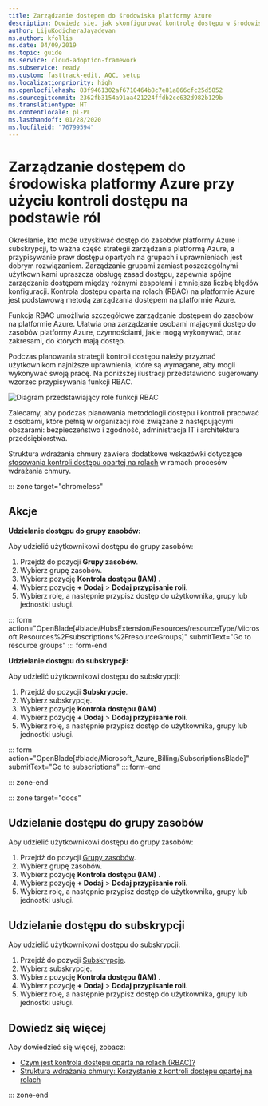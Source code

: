 ```yaml
---
title: Zarządzanie dostępem do środowiska platformy Azure
description: Dowiedz się, jak skonfigurować kontrolę dostępu w środowisku platformy Azure przy użyciu funkcji kontroli dostępu na podstawie ról (RBAC).
author: LijuKodicheraJayadevan
ms.author: kfollis
ms.date: 04/09/2019
ms.topic: guide
ms.service: cloud-adoption-framework
ms.subservice: ready
ms.custom: fasttrack-edit, AQC, setup
ms.localizationpriority: high
ms.openlocfilehash: 83f9461302af6710464b8c7e81a866cfc25d5852
ms.sourcegitcommit: 2362fb3154a91aa421224ffdb2cc632d982b129b
ms.translationtype: HT
ms.contentlocale: pl-PL
ms.lasthandoff: 01/28/2020
ms.locfileid: "76799594"
---
```

# <a name="manage-access-to-your-azure-environment-with-role-based-access-controls"></a>Zarządzanie dostępem do środowiska platformy Azure przy użyciu kontroli dostępu na podstawie ról

Określanie, kto może uzyskiwać dostęp do zasobów platformy Azure i subskrypcji, to ważna część strategii zarządzania platformą Azure, a przypisywanie praw dostępu opartych na grupach i uprawnieniach jest dobrym rozwiązaniem. Zarządzanie grupami zamiast poszczególnymi użytkownikami upraszcza obsługę zasad dostępu, zapewnia spójne zarządzanie dostępem między różnymi zespołami i zmniejsza liczbę błędów konfiguracji. Kontrola dostępu oparta na rolach (RBAC) na platformie Azure jest podstawową metodą zarządzania dostępem na platformie Azure.

Funkcja RBAC umożliwia szczegółowe zarządzanie dostępem do zasobów na platformie Azure. Ułatwia ona zarządzanie osobami mającymi dostęp do zasobów platformy Azure, czynnościami, jakie mogą wykonywać, oraz zakresami, do których mają dostęp.

Podczas planowania strategii kontroli dostępu należy przyznać użytkownikom najniższe uprawnienia, które są wymagane, aby mogli wykonywać swoją pracę. Na poniższej ilustracji przedstawiono sugerowany wzorzec przypisywania funkcji RBAC.

![Diagram przedstawiający role funkcji RBAC](./media/manage-access/role-examples.png)

Zalecamy, aby podczas planowania metodologii dostępu i kontroli pracować z osobami, które pełnią w organizacji role związane z następującymi obszarami: bezpieczeństwo i zgodność, administracja IT i architektura przedsiębiorstwa.

Struktura wdrażania chmury zawiera dodatkowe wskazówki dotyczące [stosowania kontroli dostępu opartej na rolach](../considerations/roles.md) w ramach procesów wdrażania chmury.

::: zone target="chromeless"

## <a name="actions"></a>Akcje

**Udzielanie dostępu do grupy zasobów:**

Aby udzielić użytkownikowi dostępu do grupy zasobów:

1. Przejdź do pozycji **Grupy zasobów**.
1. Wybierz grupę zasobów.
1. Wybierz pozycję **Kontrola dostępu (IAM)** .
1. Wybierz pozycję **+ Dodaj** > **Dodaj przypisanie roli**.
1. Wybierz rolę, a następnie przypisz dostęp do użytkownika, grupy lub jednostki usługi.

::: form action="OpenBlade[#blade/HubsExtension/Resources/resourceType/Microsoft.Resources%2Fsubscriptions%2FresourceGroups]" submitText="Go to resource groups" ::: form-end

**Udzielanie dostępu do subskrypcji:**

Aby udzielić użytkownikowi dostępu do subskrypcji:

1. Przejdź do pozycji **Subskrypcje**.
1. Wybierz subskrypcję.
1. Wybierz pozycję **Kontrola dostępu (IAM)** .
1. Wybierz pozycję **+ Dodaj** > **Dodaj przypisanie roli**.
1. Wybierz rolę, a następnie przypisz dostęp do użytkownika, grupy lub jednostki usługi.

::: form action="OpenBlade[#blade/Microsoft_Azure_Billing/SubscriptionsBlade]" submitText="Go to subscriptions" ::: form-end

::: zone-end

::: zone target="docs"

## <a name="grant-resource-group-access"></a>Udzielanie dostępu do grupy zasobów

Aby udzielić użytkownikowi dostępu do grupy zasobów:

1. Przejdź do pozycji [Grupy zasobów](https://portal.azure.com/#blade/HubsExtension/Resources/resourceType/Microsoft.Resources%2Fsubscriptions%2FresourceGroups).
1. Wybierz grupę zasobów.
1. Wybierz pozycję **Kontrola dostępu (IAM)** .
1. Wybierz pozycję **+ Dodaj** > **Dodaj przypisanie roli**.
1. Wybierz rolę, a następnie przypisz dostęp do użytkownika, grupy lub jednostki usługi.

## <a name="grant-subscription-access"></a>Udzielanie dostępu do subskrypcji

Aby udzielić użytkownikowi dostępu do subskrypcji:

1. Przejdź do pozycji [Subskrypcje](https://portal.azure.com/#blade/Microsoft_Azure_Billing/SubscriptionsBlade).
1. Wybierz subskrypcję.
1. Wybierz pozycję **Kontrola dostępu (IAM)** .
1. Wybierz pozycję **+ Dodaj** > **Dodaj przypisanie roli**.
1. Wybierz rolę, a następnie przypisz dostęp do użytkownika, grupy lub jednostki usługi.

## <a name="learn-more"></a>Dowiedz się więcej

Aby dowiedzieć się więcej, zobacz:

- [Czym jest kontrola dostępu oparta na rolach (RBAC)?](https://docs.microsoft.com/azure/role-based-access-control/overview)
- [Struktura wdrażania chmury: Korzystanie z kontroli dostępu opartej na rolach](../considerations/roles.md)

::: zone-end

